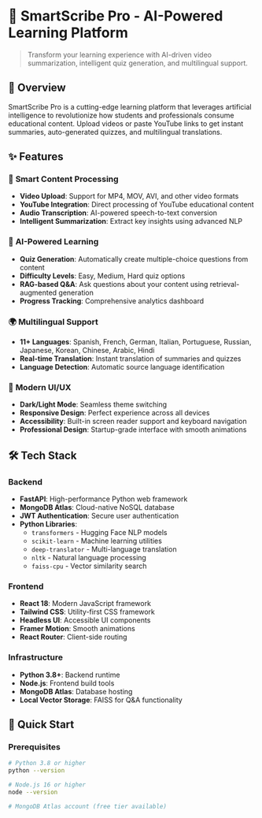 # 🧠 SmartScribe Pro - AI-Powered Learning Platform

> Transform your learning experience with AI-driven video summarization, intelligent quiz generation, and multilingual support.

## 🌟 Overview

SmartScribe Pro is a cutting-edge learning platform that leverages artificial intelligence to revolutionize how students and professionals consume educational content. Upload videos or paste YouTube links to get instant summaries, auto-generated quizzes, and multilingual translations.

## ✨ Features

### 🎥 **Smart Content Processing**
- **Video Upload**: Support for MP4, MOV, AVI, and other video formats
- **YouTube Integration**: Direct processing of YouTube educational content
- **Audio Transcription**: AI-powered speech-to-text conversion
- **Intelligent Summarization**: Extract key insights using advanced NLP

### 🧠 **AI-Powered Learning**
- **Quiz Generation**: Automatically create multiple-choice questions from content
- **Difficulty Levels**: Easy, Medium, Hard quiz options
- **RAG-based Q&A**: Ask questions about your content using retrieval-augmented generation
- **Progress Tracking**: Comprehensive analytics dashboard

### 🌍 **Multilingual Support**
- **11+ Languages**: Spanish, French, German, Italian, Portuguese, Russian, Japanese, Korean, Chinese, Arabic, Hindi
- **Real-time Translation**: Instant translation of summaries and quizzes
- **Language Detection**: Automatic source language identification

### 🎨 **Modern UI/UX**
- **Dark/Light Mode**: Seamless theme switching
- **Responsive Design**: Perfect experience across all devices
- **Accessibility**: Built-in screen reader support and keyboard navigation
- **Professional Design**: Startup-grade interface with smooth animations

## 🛠️ Tech Stack

### **Backend**
- **FastAPI**: High-performance Python web framework
- **MongoDB Atlas**: Cloud-native NoSQL database
- **JWT Authentication**: Secure user authentication
- **Python Libraries**:
  - `transformers` - Hugging Face NLP models
  - `scikit-learn` - Machine learning utilities
  - `deep-translator` - Multi-language translation
  - `nltk` - Natural language processing
  - `faiss-cpu` - Vector similarity search

### **Frontend**
- **React 18**: Modern JavaScript framework
- **Tailwind CSS**: Utility-first CSS framework
- **Headless UI**: Accessible UI components
- **Framer Motion**: Smooth animations
- **React Router**: Client-side routing

### **Infrastructure**
- **Python 3.8+**: Backend runtime
- **Node.js**: Frontend build tools
- **MongoDB Atlas**: Database hosting
- **Local Vector Storage**: FAISS for Q&A functionality

## 🚀 Quick Start

### Prerequisites
```bash
# Python 3.8 or higher
python --version

# Node.js 16 or higher
node --version

# MongoDB Atlas account (free tier available)
